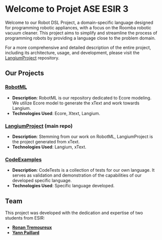 # Welcome to Projet ASE ESIR 3

Welcome to our Robot DSL Project, a domain-specific language designed for programming robotic appliances, with a focus on the Roomba robotic vacuum cleaner. This project aims to simplify and streamline the process of programming robots by providing a language close to the problem domain.

For a more comprehensive and detailed description of the entire project, including its architecture, usage, and development, please visit the [LangiumProject](https://github.com/ASE-ESIR3/langiumProject) repository.

## Our Projects

### [RobotML](https://github.com/ASE-ESIR3/RobotML)
- **Description**: RobotML is our repository dedicated to Ecore modeling. We utilize Ecore model to generate the xText and work towards Langium.
- **Technologies Used**: Ecore, Xtext, Langium. 

### [LangiumProject](https://github.com/ASE-ESIR3/langiumProject) (main repo)
- **Description**: Stemming from our work on RobotML, LangiumProject is the project generated from xText.
- **Technologies Used**: Langium, xText.

### [CodeExamples](https://github.com/ASE-ESIR3/CodeExamples)
- **Description**: CodeTests is a collection of tests for our own language. It serves as validation and demonstration of the capabilities of our developed specific language.
- **Technologies Used**: Specific language developed.


## Team

This project was developed with the dedication and expertise of two students from ESIR:

- **[Ronan Tremoureux](https://github.com/lumi-git)**
- **[Yann Paillard](https://github.com/Payll)**
